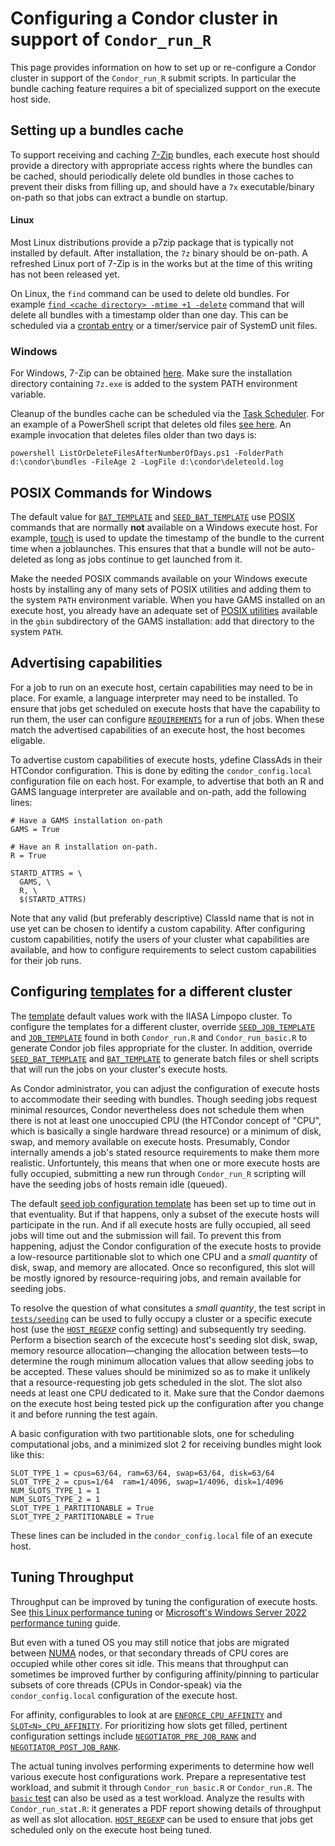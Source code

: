 # Configuring a Condor cluster in support of `Condor_run_R`

This page provides information on how to set up or re-configure a Condor cluster in support of the `Condor_run_R` submit scripts. In particular the bundle caching feature requires a bit of specialized support on the execute host side.

## Setting up a bundles cache

To support receiving and caching [7-Zip](https://en.wikipedia.org/wiki/7-Zip) bundles, each execute host should provide a directory with appropriate access rights where the bundles can be cached, should periodically delete old bundles in those caches to prevent their disks from filling up, and should have a `7x` executable/binary on-path so that jobs can extract a bundle on startup.

#### Linux

Most Linux distributions provide a p7zip package that is typically not installed by default. After installation, the `7z` binary should be on-path. A refreshed Linux port of 7-Zip is in the works but at the time of this writing has not been released yet.

On Linux, the `find` command can be used to delete old bundles. For example [`find <cache directory> -mtime +1 -delete`](https://manpages.debian.org/bullseye/findutils/find.1.en.html) command that will delete all bundles with a timestamp older than one day. This can be scheduled via a [crontab entry](https://en.wikipedia.org/wiki/Cron) or a timer/service pair of SystemD unit files.

### Windows

For Windows, 7-Zip can be obtained [here](https://www.7-zip.org/). Make sure the installation directory containing `7z.exe` is added to the system PATH environment variable.

Cleanup of the bundles cache can be scheduled via the [Task Scheduler](https://docs.microsoft.com/en-us/windows/win32/taskschd/task-scheduler-start-page). For an example of a PowerShell script that deletes old files [see here](https://github.com/chrisdee/Scripts/blob/master/PowerShell/Working/files/ListOrDeleteFilesAfterNumberOfDays.ps1). An example invocation that deletes files older than two days is:
```
powershell ListOrDeleteFilesAfterNumberOfDays.ps1 -FolderPath d:\condor\bundles -FileAge 2 -LogFile d:\condor\deleteold.log
```

## POSIX Commands for Windows

The default value for [`BAT_TEMPLATE`](configuring.md##bat_template) and [`SEED_BAT_TEMPLATE`](configuring.md##seed_bat_template) use [POSIX](https://en.wikipedia.org/wiki/POSIX) commands that are normally **not** available on a Windows execute host. For example, [touch](https://linux.die.net/man/1/touch) is used to update the timestamp of the bundle to the current time when a joblaunches. This ensures that that a bundle will not be auto-deleted as long as jobs continue to get launched from it.

Make the needed POSIX commands available on your Windows execute hosts by installing any of many sets of POSIX utilities and adding them to the system `PATH` environment variable. When you have GAMS installed on an execute host, you already have an adequate set of [POSIX utilities](https://www.gams.com/latest/docs/T_POSIX.html) available in the `gbin` subdirectory of the GAMS installation: add that directory to the system `PATH`.

## Advertising capabilities

For a job to run on an execute host, certain capabilities may need to be in place. For examle, a language interpreter may need to be installed. To ensure that jobs get scheduled on execute hosts that have the capability to run them, the user can configure [`REQUIREMENTS`](configuring.md#requirements) for a run of jobs. When these match the advertised capabilities of an execute host, the host becomes eligable.

To advertise custom capabilities of execute hosts, ydefine ClassAds in their HTCondor configuration. This is done by editing the `condor_config.local` configuration file on each host. For example, to advertise that both an R and GAMS language interpreter are available and on-path, add the following lines:
```
# Have a GAMS installation on-path
GAMS = True

# Have an R installation on-path.
R = True

STARTD_ATTRS = \
  GAMS, \
  R, \
  $(STARTD_ATTRS)
```

Note that any valid (but preferably descriptive) ClassId name that is not in use yet can be chosen to identify a custom capability. After configuring custom capabilities, notify the users of your cluster what capabilities are available, and how to configure requirements to select custom capabilities for their job runs.

## Configuring [templates](configuring.md#templates) for a different cluster
The [template](configuring.md#templates) default values work with the IIASA Limpopo cluster. To configure the templates for a different cluster, override [`SEED_JOB_TEMPLATE`](configuring.md#seed_job_template) and [`JOB_TEMPLATE`](configuring.md#job_template) found in both `Condor_run.R` and `Condor_run_basic.R` to generate Condor job files appropriate for the cluster. In addition, override [`SEED_BAT_TEMPLATE`](configuring.md#seed_bat_template) and [`BAT_TEMPLATE`](configuring.md##bat_template) to generate batch files or shell scripts that will run the jobs on your cluster's execute hosts.

As Condor administrator, you can adjust the configuration of execute hosts to accommodate their seeding with bundles. Though seeding jobs request minimal resources, Condor nevertheless does not schedule them when there is not at least one unoccupied CPU (the HTCondor concept of "CPU", which is basically a single hardware thread resource) or a minimum of disk, swap, and memory available on execute hosts. Presumably, Condor internally amends a job's stated resource requirements to make them more realistic. Unfortuntely, this means that when one or more execute hosts are fully occupied, submitting a new run through `Condor_run_R` scripting will have the seeding jobs of hosts remain idle (queued).

The default [seed job configuration template](configuring.md#seed_job_template) has been set up to time out in that eventuality. But if that happens, only a subset of the execute hosts will participate in the run. And if all execute hosts are fully occupied, all seed jobs will time out and the submission will fail. To prevent this from happening, adjust the Condor configuration of the execute hosts to provide a low-resource partitionable slot to which one CPU and a *small quantity* of disk, swap, and memory are allocated. Once so reconfigured, this slot will be mostly ignored by resource-requiring jobs, and remain available for seeding jobs.

To resolve the question of what consitutes a *small quantity*, the test script in [`tests/seeding`](tests/seeding/purpose.md) can be used to fully occupy a cluster or a specific execute host (use the [`HOST_REGEXP`](configuring.md#host_regexp) config setting) and subsequently try seeding. Perform a bisection search of the excecute host's seeding slot disk, swap, memory resource allocation—changing the allocation between tests—to determine the rough minimum allocation values that allow seeding jobs to be accepted. These values should be minimized so as to make it unlikely that a resource-requesting job gets scheduled in the slot. The slot also needs at least one CPU dedicated to it. Make sure that the Condor daemons on the execute host being tested pick up the configuration after you change it and before running the test again.

A basic configuration  with two partitionable slots, one for scheduling computational jobs, and a minimized slot 2 for receiving bundles might look like this:
```
SLOT_TYPE_1 = cpus=63/64, ram=63/64, swap=63/64, disk=63/64
SLOT_TYPE_2 = cpus=1/64  ram=1/4096, swap=1/4096, disk=1/4096
NUM_SLOTS_TYPE_1 = 1
NUM_SLOTS_TYPE_2 = 1
SLOT_TYPE_1_PARTITIONABLE = True
SLOT_TYPE_2_PARTITIONABLE = True
```
These lines can be included in the `condor_config.local` file of an execute host.

## Tuning Throughput

Throughput can be improved by tuning the configuration of execute hosts. See [this Linux performance tuning](https://wiki.archlinux.org/title/Improving_performance) or [Microsoft's Windows Server 2022 performance tuning](https://docs.microsoft.com/en-us/windows-server/administration/performance-tuning/) guide.

But even with a tuned OS you may still notice that jobs are migrated between [NUMA](https://en.wikipedia.org/wiki/Non-uniform_memory_access) nodes, or that secondary threads of CPU cores are occupied while other cores sit idle. This means that throughput can sometimes be improved further by configuring affinity/pinning to particular subsets of core threads (CPUs in Condor-speak) via the `condor_config.local` configuration of the execute host.

For affinity, configurables to look at are [`ENFORCE_CPU_AFFINITY`](https://htcondor.readthedocs.io/en/latest/admin-manual/configuration-macros.html#ENFORCE_CPU_AFFINITY) and [`SLOT<N>_CPU_AFFINITY`](https://htcondor.readthedocs.io/en/latest/admin-manual/configuration-macros.html#SLOT<N>_CPU_AFFINITY). For prioritizing how slots get filled, pertinent configuration settings include [`NEGOTIATOR_PRE_JOB_RANK`](https://htcondor.readthedocs.io/en/latest/admin-manual/configuration-macros.html#NEGOTIATOR_PRE_JOB_RANK) and [`NEGOTIATOR_POST_JOB_RANK`](https://htcondor.readthedocs.io/en/latest/admin-manual/configuration-macros.html#NEGOTIATOR_POST_JOB_RANK).

The actual tuning involves performing experiments to determine how well various execute host configurations work. Prepare a representative test workload, and submit it through `Condor_run_basic.R` or `Condor_run.R`. The [`basic` test](tests/basic/purpose.md) can also be used as a test workload. Analyze the results with `Condor_run_stat.R`: it generates a PDF report showing details of throughput as well as slot allocation. [`HOST_REGEXP`](configuring.md#host_regexp) can be used to ensure that jobs get scheduled only on the execute host being tuned.
